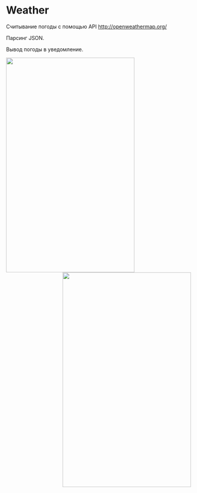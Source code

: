 # Weather
Считывание погоды с помощью API http://openweathermap.org/

Парсинг JSON.

Вывод погоды в уведомление.

<img align="left" src="https://pp.userapi.com/c631423/v631423263/46ff9/esr--1xjabk.jpg" width="350" height="584">
<img align="right" src="https://pp.userapi.com/c631423/v631423263/47003/Xc7lZvD7Igg.jpg" width="350" height="584">
